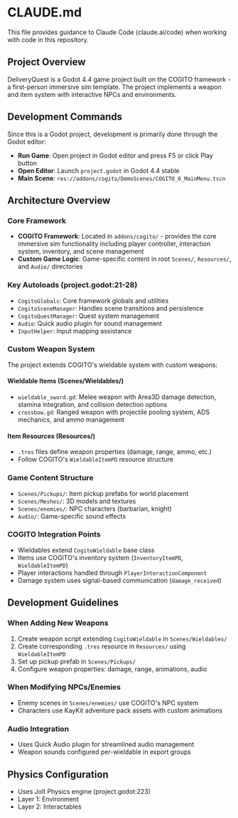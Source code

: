 # CLAUDE.md

This file provides guidance to Claude Code (claude.ai/code) when working with code in this repository.

## Project Overview

DeliveryQuest is a Godot 4.4 game project built on the COGITO framework - a first-person immersive sim template. The project implements a weapon and item system with interactive NPCs and environments.

## Development Commands

Since this is a Godot project, development is primarily done through the Godot editor:

- **Run Game**: Open project in Godot editor and press F5 or click Play button
- **Open Editor**: Launch `project.godot` in Godot 4.4 stable
- **Main Scene**: `res://addons/cogito/DemoScenes/COGITO_0_MainMenu.tscn`

## Architecture Overview

### Core Framework
- **COGITO Framework**: Located in `addons/cogito/` - provides the core immersive sim functionality including player controller, interaction system, inventory, and scene management
- **Custom Game Logic**: Game-specific content in root `Scenes/`, `Resources/`, and `Audio/` directories

### Key Autoloads (project.godot:21-28)
- `CogitoGlobals`: Core framework globals and utilities
- `CogitoSceneManager`: Handles scene transitions and persistence 
- `CogitoQuestManager`: Quest system management
- `Audio`: Quick audio plugin for sound management
- `InputHelper`: Input mapping assistance

### Custom Weapon System
The project extends COGITO's wieldable system with custom weapons:

#### Wieldable Items (Scenes/Wieldables/)
- `wieldable_sword.gd`: Melee weapon with Area3D damage detection, stamina integration, and collision detection options
- `crossbow.gd`: Ranged weapon with projectile pooling system, ADS mechanics, and ammo management

#### Item Resources (Resources/)
- `.tres` files define weapon properties (damage, range, ammo, etc.)
- Follow COGITO's `WieldableItemPD` resource structure

### Game Content Structure
- `Scenes/Pickups/`: Item pickup prefabs for world placement
- `Scenes/Meshes/`: 3D models and textures
- `Scenes/enemies/`: NPC characters (barbarian, knight)
- `Audio/`: Game-specific sound effects

### COGITO Integration Points
- Wieldables extend `CogitoWieldable` base class
- Items use COGITO's inventory system (`InventoryItemPD`, `WieldableItemPD`)
- Player interactions handled through `PlayerInteractionComponent`
- Damage system uses signal-based communication (`damage_received`)

## Development Guidelines

### When Adding New Weapons
1. Create weapon script extending `CogitoWieldable` in `Scenes/Wieldables/`
2. Create corresponding `.tres` resource in `Resources/` using `WieldableItemPD`
3. Set up pickup prefab in `Scenes/Pickups/`
4. Configure weapon properties: damage, range, animations, audio

### When Modifying NPCs/Enemies
- Enemy scenes in `Scenes/enemies/` use COGITO's NPC system
- Characters use KayKit adventure pack assets with custom animations

### Audio Integration
- Uses Quick Audio plugin for streamlined audio management
- Weapon sounds configured per-wieldable in export groups

## Physics Configuration
- Uses Jolt Physics engine (project.godot:223)
- Layer 1: Environment
- Layer 2: Interactables
